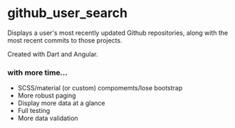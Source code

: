 # github_user_search

Displays a user's most recently updated Github repositories, along with the most recent commits to those projects.

Created with Dart and Angular.

### with more time...

* SCSS/material (or custom) compomemts/lose bootstrap
* More robust paging
* Display more data at a glance
* Full testing
* More data validation